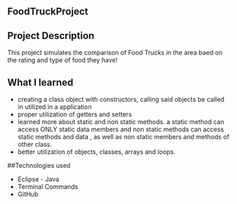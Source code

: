 ## FoodTruckProject

## Project Description
 This project simulates the comparison of Food Trucks in the area baed on the rating and type of food they have!

## What I learned
- creating a class object with constructors, calling said objects be called in utilized in a  application
- proper utilization of getters and setters
- learned more about static and non static methods. a static method can access ONLY  static data members and non static methods can access static methods and data , as well as non static members and methods of other class.
- better utilization of objects, classes, arrays and loops.



##Technologies used
- Eclipse - Java
- Terminal Commands
- GitHub
